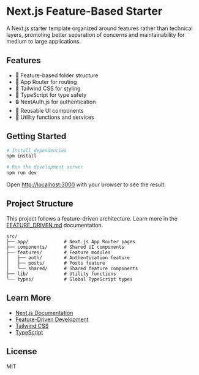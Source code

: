 # Next.js Feature-Based Starter

A Next.js starter template organized around features rather than technical layers, promoting better separation of concerns and maintainability for medium to large applications.

## Features

- 📁 Feature-based folder structure
- 🔄 App Router for routing
- 🎨 Tailwind CSS for styling
- 📝 TypeScript for type safety
- 🔒 NextAuth.js for authentication
- 🧩 Reusable UI components
- 🔧 Utility functions and services

## Getting Started

```bash
# Install dependencies
npm install

# Run the development server
npm run dev
```

Open [http://localhost:3000](http://localhost:3000) with your browser to see the result.

## Project Structure

This project follows a feature-driven architecture. Learn more in the [FEATURE_DRIVEN.md](./FEATURE_DRIVEN.md) documentation.

```
src/
├── app/             # Next.js App Router pages
├── components/      # Shared UI components
├── features/        # Feature modules
│   ├── auth/        # Authentication feature
│   ├── posts/       # Posts feature
│   └── shared/      # Shared feature components
├── lib/             # Utility functions
└── types/           # Global TypeScript types
```

## Learn More

- [Next.js Documentation](https://nextjs.org/docs)
- [Feature-Driven Development](https://en.wikipedia.org/wiki/Feature-driven_development)
- [Tailwind CSS](https://tailwindcss.com/docs)
- [TypeScript](https://www.typescriptlang.org/docs)

## License

MIT
